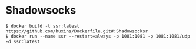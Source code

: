 # Shadowsocks

```shell
$ docker build -t ssr:latest https://github.com/huxins/Dockerfile.git#:Shadowsocksr
$ docker run --name ssr --restart=always -p 1081:1081 -p 1081:1081/udp -d ssr:latest
```


